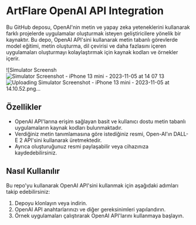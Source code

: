 # ArtFlare OpenAI API Integration

Bu GitHub deposu, OpenAI'nin metin ve yapay zeka yeteneklerini kullanarak farklı projelerde uygulamalar oluşturmak isteyen geliştiricilere yönelik bir kaynaktır. Bu depo, OpenAI API'sini kullanarak metin tabanlı görevlerde model eğitimi, metin oluşturma, dil çevirisi ve daha fazlasını içeren uygulamaları oluşturmayı kolaylaştırmak için kaynak kodları ve örnekler içerir.

![Simulator Screensh![Simulator Screenshot - iPhone 13 mini - 2023-11-05 at 14 07 13](https://github.com/omeryasironal/ArtFlare_OpenAI_API_Integration/assets/115497334/8c18bd5e-8901-4739-adf5-a609b5464f81)
![Uploading Simulator Screenshot - iPhone 13 mini - 2023-11-05 at 14.10.52.png…]()

## Özellikler


- OpenAI API'larına erişim sağlayan basit ve kullanıcı dostu metin tabanlı uygulamaların kaynak kodları bulunmaktadır.
- Verdiğiniz metin tanımlamasına göre istediğiniz resmi, Open-AI'ın DALL-E 2 API'sini kullanarak üretmektedir.
- Ayrıca oluşturuğunuz resmi paylaşabilir veya cihazınıza kaydedebilirsiniz.

## Nasıl Kullanılır

Bu repo'yu kullanarak OpenAI API'sini kullanmak için aşağıdaki adımları takip edebilirsiniz:

1. Depoyu klonlayın veya indirin.
2. OpenAI API anahtarlarınızı ve diğer gereksinimleri yapılandırın.
3. Örnek uygulamaları çalıştırarak OpenAI API'larını kullanmaya başlayın.
